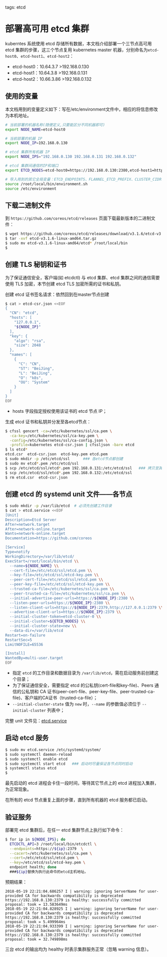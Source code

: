 <!-- toc -->

tags: etcd

# 部署高可用 etcd 集群

kuberntes 系统使用 etcd 存储所有数据，本文档介绍部署一个三节点高可用 etcd 集群的步骤，这三个节点复用 kubernetes master 机器，分别命名为`etcd-host0`、`etcd-host1`、`etcd-host2`：

+ etcd-host0：10.64.3.7 >192.168.0.130
+ etcd-host1：10.64.3.8 >192.168.0.131
+ etcd-host2：10.66.3.86 >192.168.0.132

## 使用的变量

本文档用到的变量定义如下：写在/etc/environment文件中，相应的将信息修改为本机地址。

``` bash
# 当前部署的机器名称(随便定义,只要能区分不同机器即可)
export NODE_NAME=etcd-host0

# 当前部署的机器 IP
export NODE_IP=192.168.0.130

# etcd 集群所有机器 IP
export NODE_IPS="192.168.0.130 192.168.0.131 192.168.0.132"

# etcd 集群间通信的IP和端口
export ETCD_NODES=etcd-host0=https://192.168.0.130:2380,etcd-host1=https://192.168.0.131:2380,etcd-host2=https://192.168.0.132:2380

# 导入用到的其它全局变量：ETCD_ENDPOINTS、FLANNEL_ETCD_PREFIX、CLUSTER_CIDR
source /root/local/bin/environment.sh
source /etc/environment

```

## 下载二进制文件

到 `https://github.com/coreos/etcd/releases` 页面下载最新版本的二进制文件：

``` bash
$ wget https://github.com/coreos/etcd/releases/download/v3.1.6/etcd-v3.1.6-linux-amd64.tar.gz
$ tar -xvf etcd-v3.1.6-linux-amd64.tar.gz
$ sudo mv etcd-v3.1.6-linux-amd64/etcd* /root/local/bin
$
```

## 创建 TLS 秘钥和证书

为了保证通信安全，客户端(如 etcdctl) 与 etcd 集群、etcd 集群之间的通信需要使用 TLS 加密，本节创建 etcd TLS 加密所需的证书和私钥。

创建 etcd 证书签名请求：依然回到在master节点创建

``` bash
$ cat > etcd-csr.json <<EOF
{
  "CN": "etcd",
  "hosts": [
    "127.0.0.1",
    "${NODE_IP}"
  ],
  "key": {
    "algo": "rsa",
    "size": 2048
  },
  "names": [
    {
      "C": "CN",
      "ST": "BeiJing",
      "L": "BeiJing",
      "O": "k8s",
      "OU": "System"
    }
  ]
}
EOF
```

+ hosts 字段指定授权使用该证书的 etcd 节点 IP；

生成 etcd 证书和私钥并分发至各etcd节点：

``` bash
$ cfssl gencert -ca=/etc/kubernetes/ssl/ca.pem \
  -ca-key=/etc/kubernetes/ssl/ca-key.pem \
  -config=/etc/kubernetes/ssl/ca-config.json \
  -profile=kubernetes etcd-csr.json | cfssljson -bare etcd
$ ls etcd*
etcd.csr  etcd-csr.json  etcd-key.pem etcd.pem
$ sudo mkdir -p /etc/etcd/ssl      ### 各etcd节点都创建
$ sudo mv etcd*.pem /etc/etcd/ssl
$ scp /etc/etcd/ssl/etcd*.pem 192.168.0.131:/etc/etcd/ssl   ### 拷贝至其他节点
$ scp /etc/etcd/ssl/etcd*.pem 192.168.0.132:/etc/etcd/ssl
$ rm etcd.csr  etcd-csr.json
```

## 创建 etcd 的 systemd unit 文件——各节点

``` bash
$ sudo mkdir -p /var/lib/etcd  # 必须先创建工作目录
$ cat > etcd.service <<EOF
[Unit]
Description=Etcd Server
After=network.target
After=network-online.target
Wants=network-online.target
Documentation=https://github.com/coreos

[Service]
Type=notify
WorkingDirectory=/var/lib/etcd/
ExecStart=/root/local/bin/etcd \\
  --name=${NODE_NAME} \\
  --cert-file=/etc/etcd/ssl/etcd.pem \\
  --key-file=/etc/etcd/ssl/etcd-key.pem \\
  --peer-cert-file=/etc/etcd/ssl/etcd.pem \\
  --peer-key-file=/etc/etcd/ssl/etcd-key.pem \\
  --trusted-ca-file=/etc/kubernetes/ssl/ca.pem \\
  --peer-trusted-ca-file=/etc/kubernetes/ssl/ca.pem \\
  --initial-advertise-peer-urls=https://${NODE_IP}:2380 \\
  --listen-peer-urls=https://${NODE_IP}:2380 \\
  --listen-client-urls=https://${NODE_IP}:2379,http://127.0.0.1:2379 \\
  --advertise-client-urls=https://${NODE_IP}:2379 \\
  --initial-cluster-token=etcd-cluster-0 \\
  --initial-cluster=${ETCD_NODES} \\
  --initial-cluster-state=new \\
  --data-dir=/var/lib/etcd
Restart=on-failure
RestartSec=5
LimitNOFILE=65536

[Install]
WantedBy=multi-user.target
EOF
```

+ 指定 `etcd` 的工作目录和数据目录为 `/var/lib/etcd`，需在启动服务前创建这个目录；
+ 为了保证通信安全，需要指定 etcd 的公私钥(cert-file和key-file)、Peers 通信的公私钥和 CA 证书(peer-cert-file、peer-key-file、peer-trusted-ca-file)、客户端的CA证书（trusted-ca-file）；
+ `--initial-cluster-state` 值为 `new` 时，`--name` 的参数值必须位于 `--initial-cluster` 列表中；

完整 unit 文件见：[etcd.service](https://github.com/opsnull/follow-me-install-kubernetes-cluster/blob/master/systemd/etcd.service)

## 启动 etcd 服务

``` bash
$ sudo mv etcd.service /etc/systemd/system/
$ sudo systemctl daemon-reload
$ sudo systemctl enable etcd
$ sudo systemctl start etcd   ### 启动时尽量保证各节点同时启动
$ systemctl status etcd
$
```

最先启动的 etcd 进程会卡住一段时间，等待其它节点上的 etcd 进程加入集群，为正常现象。

在所有的 etcd 节点重复上面的步骤，直到所有机器的 etcd 服务都已启动。

## 验证服务

部署完 etcd 集群后，在任一 etcd 集群节点上执行如下命令：

``` bash
$ for ip in ${NODE_IPS}; do
  ETCDCTL_API=3 /root/local/bin/etcdctl \
  --endpoints=https://${ip}:2379  \
  --cacert=/etc/kubernetes/ssl/ca.pem \
  --cert=/etc/etcd/ssl/etcd.pem \
  --key=/etc/etcd/ssl/etcd-key.pem \
  endpoint health; done
  ###${ip}替换为执行此命令的etcd主机地址。
```

预期结果：

``` text
2018-05-19 22:21:04.686257 I | warning: ignoring ServerName for user-provided CA for backwards compatibility is deprecated
https://192.168.0.130:2379 is healthy: successfully committed proposal: took = 13.583649ms
2018-05-19 22:21:04.828925 I | warning: ignoring ServerName for user-provided CA for backwards compatibility is deprecated
https://192.168.0.130:2379 is healthy: successfully committed proposal: took = 5.499964ms
2018-05-19 22:21:04.933399 I | warning: ignoring ServerName for user-provided CA for backwards compatibility is deprecated
https://192.168.0.130:2379 is healthy: successfully committed proposal: took = 32.749898ms
```

三台 etcd 的输出均为 healthy 时表示集群服务正常（忽略 warning 信息）。

